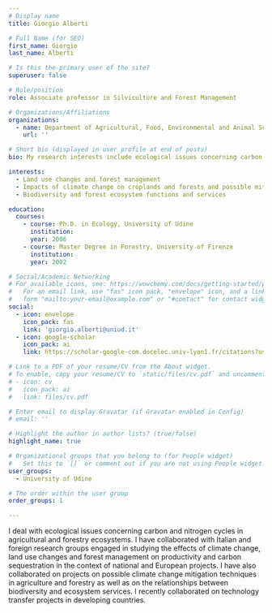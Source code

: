 ```yaml
---
# Display name
title: Giorgio Alberti

# Full Name (for SEO)
first_name: Giorgio
last_name: Alberti

# Is this the primary user of the site?
superuser: false

# Role/position
role: Associate professor in Silviculture and Forest Management

# Organizations/Affiliations
organizations:
  - name: Department of Agricultural, Food, Environmental and Animal Sciences, University of Udine, Udine, Italy
    url: ''

# Short bio (displayed in user profile at end of posts)
bio: My research interests include ecological issues concerning carbon and nitrogen cycles in agricultural and forestry ecosystems.

interests:
  - Land use changes and forest management
  - Impacts of climate change on croplands and forests and possible mitigation strategies
  - Biodiversity and forest ecosystem functions and services

education:
  courses:
    - course: Ph.D. in Ecology, University of Udine
      institution:
      year: 2006
    - course: Master Degree in Forestry, University of Firenze
      institution:
      year: 2002

# Social/Academic Networking
# For available icons, see: https://wowchemy.com/docs/getting-started/page-builder/#icons
#   For an email link, use "fas" icon pack, "envelope" icon, and a link in the
#   form "mailto:your-email@example.com" or "#contact" for contact widget.
social:
  - icon: envelope
    icon_pack: fas
    link: 'giorgio.alberti@uniud.it'
  - icon: google-scholar
    icon_pack: ai
    link: https://scholar-google-com.docelec.univ-lyon1.fr/citations?user=_XFl4WkAAAAJ&hl=it

# Link to a PDF of your resume/CV from the About widget.
# To enable, copy your resume/CV to `static/files/cv.pdf` and uncomment the lines below.
# - icon: cv
#   icon_pack: ai
#   link: files/cv.pdf

# Enter email to display Gravatar (if Gravatar enabled in Config)
# email: ''

# Highlight the author in author lists? (true/false)
highlight_name: true

# Organizational groups that you belong to (for People widget)
#   Set this to `[]` or comment out if you are not using People widget.
user_groups:
  - University of Udine

# The order within the user group
order_groups: 1

---
```


I deal with ecological issues concerning carbon and nitrogen cycles in agricultural and forestry ecosystems. I have collaborated with Italian and foreign research groups engaged in studying the effects of climate change, land use changes and forest management on productivity and carbon sequestration in the context of national and European projects. I have also collaborated on projects on possible climate change mitigation techniques in agriculture and forestry as well as on the relationships between biodiversity and ecosystem services. I recently collaborated on technology transfer projects in developing countries.
